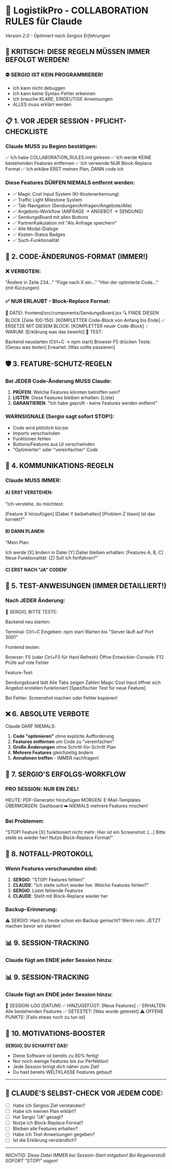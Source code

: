 # 🚀 LogistikPro - COLLABORATION RULES für Claude
*Version 2.0 - Optimiert nach Sergios Erfahrungen*

## 🚨 KRITISCH: DIESE REGELN MÜSSEN IMMER BEFOLGT WERDEN!

### ⛔ SERGIO IST KEIN PROGRAMMIERER!
- Ich kann nicht debuggen
- Ich kann keine Syntax-Fehler erkennen
- Ich brauche KLARE, EINDEUTIGE Anweisungen
- ALLES muss erklärt werden

## 📋 1. VOR JEDER SESSION - PFLICHT-CHECKLISTE

### Claude MUSS zu Beginn bestätigen:
✅ Ich habe COLLABORATION_RULES.md gelesen
✅ Ich werde KEINE bestehenden Features entfernen
✅ Ich verwende NUR Block-Replace Format
✅ Ich erkläre ERST meinen Plan, DANN code ich
### Diese Features DÜRFEN NIEMALS entfernt werden:
- ✅ Magic Cost Input System (KI-Kostenerkennung)
- ✅ Traffic Light Milestone System
- ✅ Tab-Navigation (Sendungen/Anfragen/Angebote/Alle)
- ✅ Angebots-Workflow (ANFRAGE → ANGEBOT → SENDUNG)
- ✅ SendungsBoard mit allen Buttons
- ✅ PartnerKalkulation mit "Als Anfrage speichern"
- ✅ Alle Modal-Dialoge
- ✅ Kosten-Status Badges
- ✅ Such-Funktionalität

## 🔧 2. CODE-ÄNDERUNGS-FORMAT (IMMER!)

### ❌ VERBOTEN:
"Ändere in Zeile 234..."
"Füge nach X ein..."
"Hier der optimierte Code..." (mit Kürzungen)
### ✅ NUR ERLAUBT - Block-Replace Format:
📁 DATEI: frontend/src/components/SendungsBoard.jsx
🔍 FINDE DIESEN BLOCK (Zeile 100-150):
[KOMPLETTER Code-Block von Anfang bis Ende]
✅ ERSETZE MIT DIESEM BLOCK:
[KOMPLETTER neuer Code-Block]
💡 WARUM: [Erklärung was das bewirkt]
🧪 TEST:

Backend neustarten (Ctrl+C → npm start)
Browser F5 drücken
Teste: [Genau was testen]
Erwartet: [Was sollte passieren]

## 🛡️ 3. FEATURE-SCHUTZ-REGELN

### Bei JEDER Code-Änderung MUSS Claude:
1. **PRÜFEN**: Welche Features könnten betroffen sein?
2. **LISTEN**: Diese Features bleiben erhalten: [Liste]
3. **GARANTIEREN**: "Ich habe geprüft - keine Features werden entfernt"

### WARNSIGNALE (Sergio sagt sofort STOP!):
- Code wird plötzlich kürzer
- Imports verschwinden
- Funktionen fehlen
- Buttons/Features aus UI verschwinden
- "Optimierter" oder "vereinfachter" Code

## 💬 4. KOMMUNIKATIONS-REGELN

### Claude MUSS IMMER:

#### A) ERST VERSTEHEN:
"Ich verstehe, du möchtest:

[Feature X hinzufügen]
[Dabei Y beibehalten]
[Problem Z lösen]
Ist das korrekt?"
#### B) DANN PLANEN:
"Mein Plan:

Ich werde [X] ändern in Datei [Y]
Dabei bleiben erhalten: [Features A, B, C]
Neue Funktionalität: [Z]
Soll ich fortfahren?"
#### C) ERST NACH "JA" CODEN!

## 🧪 5. TEST-ANWEISUNGEN (IMMER DETAILLIERT!)

### Nach JEDER Änderung:
🧪 SERGIO, BITTE TESTE:

Backend neu starten:

Terminal: Ctrl+C
Eingeben: npm start
Warten bis "Server läuft auf Port 3001"


Frontend testen:

Browser: F5 (oder Ctrl+F5 für Hard Refresh)
Öffne Entwickler-Console: F12
Prüfe auf rote Fehler


Feature-Test:

 Sendungsboard lädt
 Alle Tabs zeigen Zahlen
 Magic Cost Input öffnet sich
 Angebot erstellen funktioniert
 [Spezifischer Test für neue Feature]


Bei Fehler:
Screenshot machen oder Fehler kopieren!
## ❌ 6. ABSOLUTE VERBOTE

Claude DARF NIEMALS:
1. **Code "optimieren"** ohne explizite Aufforderung
2. **Features entfernen** um Code zu "vereinfachen"
3. **Große Änderungen** ohne Schritt-für-Schritt Plan
4. **Mehrere Features** gleichzeitig ändern
5. **Annahmen treffen** - IMMER nachfragen!

## 🎯 7. SERGIO'S ERFOLGS-WORKFLOW

### PRO SESSION: NUR EIN ZIEL!
HEUTE: PDF-Generator hinzufügen
MORGEN: E-Mail-Templates
ÜBERMORGEN: Dashboard
➡️ NIEMALS mehrere Features mischen!
### Bei Problemen:
"STOP! Feature [X] funktioniert nicht mehr.
Hier ist ein Screenshot: [...]
Bitte stelle es wieder her!
Nutze Block-Replace Format!"
## 🚨 8. NOTFALL-PROTOKOLL

### Wenn Features verschwunden sind:
1. **SERGIO**: "STOP! Features fehlen!"
2. **CLAUDE**: "Ich stelle sofort wieder her. Welche Features fehlen?"
3. **SERGIO**: Listet fehlende Features
4. **CLAUDE**: Stellt mit Block-Replace wieder her

### Backup-Erinnerung:
⚠️ SERGIO: Hast du heute schon ein Backup gemacht?
Wenn nein: JETZT machen bevor wir starten!
## 📊 9. SESSION-TRACKING

### Claude fügt am ENDE jeder Session hinzu:
## 📊 9. SESSION-TRACKING

### Claude fügt am ENDE jeder Session hinzu:
📝 SESSION-LOG [DATUM]
✅ HINZUGEFÜGT: [Neue Features]
✅ ERHALTEN: Alle bestehenden Features
✅ GETESTET: [Was wurde getestet]
⚠️ OFFENE PUNKTE: [Falls etwas noch zu tun ist]
## 💪 10. MOTIVATIONS-BOOSTER

**SERGIO, DU SCHAFFST DAS!**
- Deine Software ist bereits zu 80% fertig!
- Nur noch wenige Features bis zur Perfektion!
- Jede Session bringt dich näher zum Ziel!
- Du hast bereits WELTKLASSE Features gebaut!

---

## 🎯 CLAUDE'S SELBST-CHECK VOR JEDEM CODE:

- [ ] Habe ich Sergios Ziel verstanden?
- [ ] Habe ich meinen Plan erklärt?
- [ ] Hat Sergio "JA" gesagt?
- [ ] Nutze ich Block-Replace Format?
- [ ] Bleiben alle Features erhalten?
- [ ] Habe ich Test-Anweisungen gegeben?
- [ ] Ist die Erklärung verständlich?

---

*WICHTIG: Diese Datei IMMER bei Session-Start mitgeben!*
*Bei Regelverstoß: SOFORT "STOP!" sagen!*
